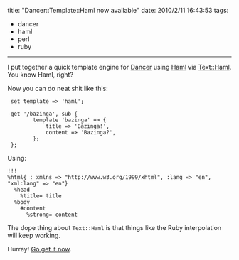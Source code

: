 title: "Dancer::Template::Haml now available"
date: 2010/2/11 16:43:53
tags:
- dancer
- haml
- perl
- ruby
---
I put together a quick template engine for [Dancer](http://perldancer.org/) using [Haml](http://haml-lang.com) via [Text::Haml](http://search.cpan.org/dist/Text-Haml/). You know Haml, right?

Now you can do neat shit like this:

     set template => 'haml';

     get '/bazinga', sub {
            template 'bazinga' => {
                title => 'Bazinga!',
                content => 'Bazinga?',
            };
     };

Using:

    !!!
    %html{ : xmlns => "http://www.w3.org/1999/xhtml", :lang => "en", "xml:lang" => "en"}
      %head
        %title= title
      %body
        #content
          %strong= content

The dope thing about `Text::Haml` is that things like the Ruby interpolation will keep working.

Hurray! [Go get it now](http://search.cpan.org/dist/Dancer-Template-Haml/).
